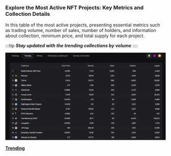 ### Explore the Most Active NFT Projects: Key Metrics and Collection Details

In this table of the most active projects, presenting essential metrics such as trading volume, number of sales, number of holders, and information about collection, minimum price, and total supply for each project.


:::tip ***Stay updated with the trending collections by volume***
::::


![trending](image.png)


[**Trending**](/docs/Collection/Market/Trending.md)